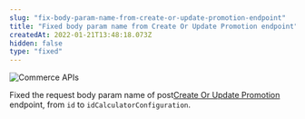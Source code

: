 ```yaml
---
slug: "fix-body-param-name-from-create-or-update-promotion-endpoint"
title: "Fixed body param name from Create Or Update Promotion endpoint"
createdAt: 2022-01-21T13:48:18.073Z
hidden: false
type: "fixed"
---
```


![Commerce APIs](https://img.shields.io/badge/-Commerce%20APIs-brightgreen)

Fixed the request body param name of <span class="api pg-type type-post">post</span>[Create Or Update Promotion](https://developers.vtex.com/vtex-rest-api/reference/promotions/createorupdatecalculatorconfiguration) endpoint, from `id` to `idCalculatorConfiguration`.
